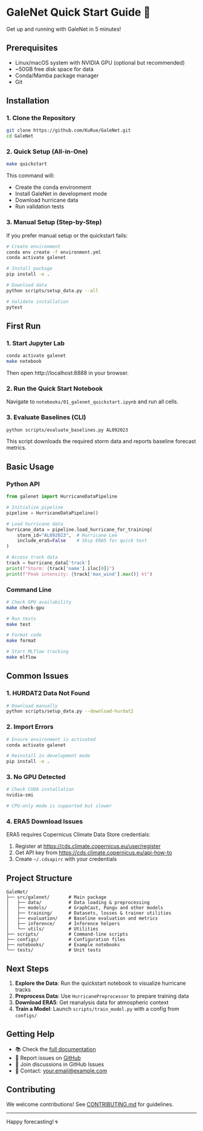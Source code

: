 # GaleNet Quick Start Guide 🚀

Get up and running with GaleNet in 5 minutes!

## Prerequisites

- Linux/macOS system with NVIDIA GPU (optional but recommended)
- ~50GB free disk space for data
- Conda/Mamba package manager
- Git

## Installation

### 1. Clone the Repository
```bash
git clone https://github.com/KuRue/GaleNet.git
cd GaleNet
```

### 2. Quick Setup (All-in-One)
```bash
make quickstart
```

This command will:
- Create the conda environment
- Install GaleNet in development mode
- Download hurricane data
- Run validation tests

### 3. Manual Setup (Step-by-Step)

If you prefer manual setup or the quickstart fails:

```bash
# Create environment
conda env create -f environment.yml
conda activate galenet

# Install package
pip install -e .

# Download data
python scripts/setup_data.py --all

# Validate installation
pytest
```

## First Run

### 1. Start Jupyter Lab
```bash
conda activate galenet
make notebook
```

Then open http://localhost:8888 in your browser.

### 2. Run the Quick Start Notebook

Navigate to `notebooks/01_galenet_quickstart.ipynb` and run all cells.

### 3. Evaluate Baselines (CLI)
```bash
python scripts/evaluate_baselines.py AL092023
```
This script downloads the required storm data and reports baseline forecast metrics.

## Basic Usage

### Python API
```python
from galenet import HurricaneDataPipeline

# Initialize pipeline
pipeline = HurricaneDataPipeline()

# Load hurricane data
hurricane_data = pipeline.load_hurricane_for_training(
    storm_id="AL092023",  # Hurricane Lee
    include_era5=False    # Skip ERA5 for quick test
)

# Access track data
track = hurricane_data['track']
print(f"Storm: {track['name'].iloc[0]}")
print(f"Peak intensity: {track['max_wind'].max()} kt")
```

### Command Line
```bash
# Check GPU availability
make check-gpu

# Run tests
make test

# Format code
make format

# Start MLflow tracking
make mlflow
```

## Common Issues

### 1. HURDAT2 Data Not Found
```bash
# Download manually
python scripts/setup_data.py --download-hurdat2
```

### 2. Import Errors
```bash
# Ensure environment is activated
conda activate galenet

# Reinstall in development mode
pip install -e .
```

### 3. No GPU Detected
```bash
# Check CUDA installation
nvidia-smi

# CPU-only mode is supported but slower
```

### 4. ERA5 Download Issues
ERA5 requires Copernicus Climate Data Store credentials:
1. Register at https://cds.climate.copernicus.eu/user/register
2. Get API key from https://cds.climate.copernicus.eu/api-how-to
3. Create `~/.cdsapirc` with your credentials

## Project Structure
```
GaleNet/
├── src/galenet/       # Main package
│   ├── data/          # Data loading & preprocessing
│   ├── models/        # GraphCast, Pangu and other models
│   ├── training/      # Datasets, losses & trainer utilities
│   ├── evaluation/    # Baseline evaluation and metrics
│   ├── inference/     # Inference helpers
│   └── utils/         # Utilities
├── scripts/           # Command-line scripts
├── configs/           # Configuration files
├── notebooks/         # Example notebooks
└── tests/             # Unit tests
```

## Next Steps

1. **Explore the Data**: Run the quickstart notebook to visualize hurricane tracks
2. **Preprocess Data**: Use `HurricanePreprocessor` to prepare training data
3. **Download ERA5**: Get reanalysis data for atmospheric context
4. **Train a Model**: Launch `scripts/train_model.py` with a config from `configs/`

## Getting Help

- 📚 Check the [full documentation](docs/)
- 🐛 Report issues on [GitHub](https://github.com/KuRue/GaleNet/issues)
- 💬 Join discussions in GitHub Issues
- 📧 Contact: your.email@example.com

## Contributing

We welcome contributions! See [CONTRIBUTING.md](CONTRIBUTING.md) for guidelines.

---

Happy forecasting! 🌀
